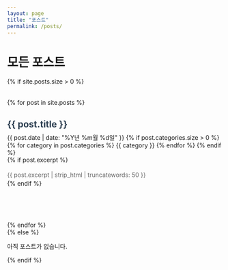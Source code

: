 ```yaml
---
layout: page
title: "포스트"
permalink: /posts/
---
```


# 모든 포스트

{% if site.posts.size > 0 %}
<div class="posts-archive">
    {% for post in site.posts %}
        <article class="post-preview">
            <h2><a href="{{ post.url | relative_url }}">{{ post.title }}</a></h2>
            <div class="post-meta">
                <time datetime="{{ post.date | date_to_xmlschema }}">
                    {{ post.date | date: "%Y년 %m월 %d일" }}
                </time>
                {% if post.categories.size > 0 %}
                    <span class="categories">
                        {% for category in post.categories %}
                            <span class="category">{{ category }}</span>
                        {% endfor %}
                    </span>
                {% endif %}
            </div>
            {% if post.excerpt %}
                <div class="excerpt">
                    {{ post.excerpt | strip_html | truncatewords: 50 }}
                </div>
            {% endif %}
        </article>
    {% endfor %}
</div>
{% else %}
    <p>아직 포스트가 없습니다.</p>
{% endif %}

<style>
.posts-archive {
    margin-top: 2rem;
}

.post-preview {
    margin-bottom: 3rem;
    padding-bottom: 2rem;
    border-bottom: 1px solid #eee;
}

.post-preview:last-child {
    border-bottom: none;
}

.post-preview h2 {
    margin-bottom: 0.5rem;
}

.post-preview h2 a {
    color: #2c3e50;
    text-decoration: none;
}

.post-preview h2 a:hover {
    color: #3498db;
}

.excerpt {
    color: #666;
    margin-top: 1rem;
    line-height: 1.6;
}
</style>